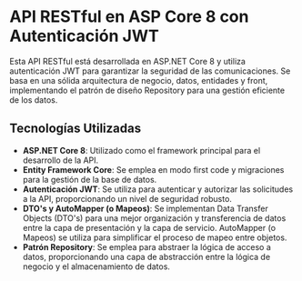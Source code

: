# API RESTful en ASP Core 8 con Autenticación JWT

Esta API RESTful está desarrollada en ASP.NET Core 8 y utiliza autenticación JWT para garantizar la seguridad de las comunicaciones. Se basa en una sólida arquitectura de negocio, datos, entidades y front, implementando el patrón de diseño Repository para una gestión eficiente de los datos.

## Tecnologías Utilizadas

- **ASP.NET Core 8**: Utilizado como el framework principal para el desarrollo de la API.
- **Entity Framework Core**: Se emplea en modo first code y migraciones para la gestión de la base de datos.
- **Autenticación JWT**: Se utiliza para autenticar y autorizar las solicitudes a la API, proporcionando un nivel de seguridad robusto.
- **DTO's y AutoMapper (o Mapeos)**: Se implementan Data Transfer Objects (DTO's) para una mejor organización y transferencia de datos entre la capa de presentación y la capa de servicio. AutoMapper (o Mapeos) se utiliza para simplificar el proceso de mapeo entre objetos.
- **Patrón Repository**: Se emplea para abstraer la lógica de acceso a datos, proporcionando una capa de abstracción entre la lógica de negocio y el almacenamiento de datos.


